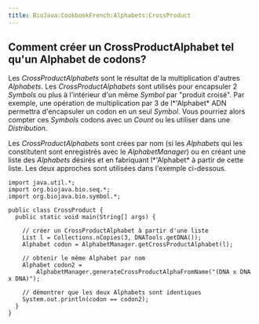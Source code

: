 ```yaml
---
title: BioJava:CookbookFrench:Alphabets:CrossProduct
---
```


Comment créer un CrossProductAlphabet tel qu'un Alphabet de codons?
-------------------------------------------------------------------

Les *CrossProductAlphabets* sont le résultat de la multiplication
d'autres *Alphabets*. Les *CrossProductAlphabets* sont utilisés pour
encapsuler 2 *Symbols* ou plus à l'intérieur d'un même *Symbol* par
"produit croisé". Par exemple, une opération de multiplication par 3 de
l*'Alphabet* ADN permettra d'encapsuler un codon en un seul *Symbol*.
Vous pourriez alors compter ces *Symbols* codons avec un *Count* ou les
utiliser dans une *Distribution*.

Les *CrossProductAlphabets* sont crées par nom (si les *Alphabets* qui
les constitutent sont enregistrés avec le *AlphabetManager*) ou en
créant une liste des *Alphabets* désirés et en fabriquant l*'Alphabet* à
partir de cette liste. Les deux approches sont utilisées dans l'exemple
ci-dessous.

    import java.util.*;
    import org.biojava.bio.seq.*;
    import org.biojava.bio.symbol.*;

    public class CrossProduct {
      public static void main(String[] args) {

        // créer un CrossProductAlphabet à partir d'une liste
        List l = Collections.nCopies(3, DNATools.getDNA());
        Alphabet codon = AlphabetManager.getCrossProductAlphabet(l);

        // obtenir le même Alphabet par nom
        Alphabet codon2 =
            AlphabetManager.generateCrossProductAlphaFromName("(DNA x DNA x DNA)");

        // démontrer que les deux Alphabets sont identiques
        System.out.println(codon == codon2);
      }
    }
